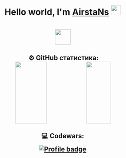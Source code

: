 <h1 align="center">Hello world, I'm <a href="https://github.com/AirstaNs" target="_blank">AirstaNs</a> 
<img src="https://github.com/blackcater/blackcater/raw/main/images/Hi.gif" height="32"/></h1>

<h1 align="center"></a> 
<img src="https://readme-typing-svg.herokuapp.com?duration=4000&color=0770FFFD&background=FFE747&center=%D0%B8%D1%81%D1%82%D0%B8%D0%BD%D0%BD%D1%8B%D0%B9&vCenter=%D0%B8%D1%81%D1%82%D0%B8%D0%BD%D0%BD%D1%8B%D0%B9&multiline=true&lines=Applied+Computer+Science+Student" height="50"/></h1>


<h2 align="center">
️ ⚙️ GitHub статистика:
  <br>
  <img src="https://github-readme-stats.vercel.app/api?username=AirstaNs&show_icons=true&theme=dracula" style="width: 45%; height: 200px;">
  <img src="https://github-readme-stats.vercel.app/api/top-langs/?username=AirstaNs&theme=dracula&layout=compact" style="width: 40%; height: 200px;">

 💻 Codewars:
 <br>
<a href="" style="display: block; margin-top: 10px;">[![Profile badge](https://www.codewars.com/users/AirstaNs/badges/large)](https://www.codewars.com/users/AirstaNs)</a>

</h2>



